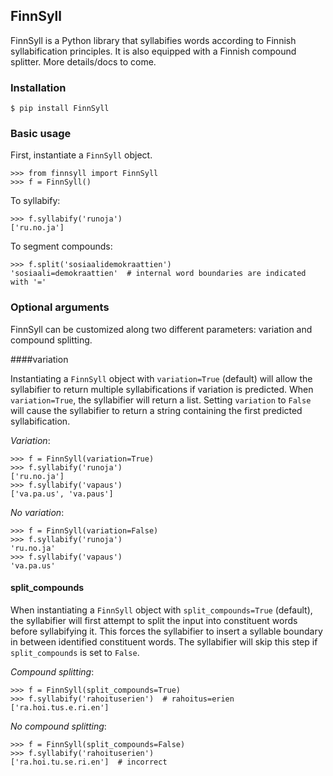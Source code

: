 ## FinnSyll

FinnSyll is a Python library that syllabifies words according to Finnish syllabification principles.
It is also equipped with a Finnish compound splitter. 
More details/docs to come.

### Installation

```$ pip install FinnSyll```

### Basic usage

First, instantiate a ```FinnSyll``` object.

```
>>> from finnsyll import FinnSyll
>>> f = FinnSyll()
```

To syllabify:
```
>>> f.syllabify('runoja')
['ru.no.ja']
```

To segment compounds:
```
>>> f.split('sosiaalidemokraattien')
'sosiaali=demokraattien'  # internal word boundaries are indicated with '='
```

### Optional arguments

FinnSyll can be customized along two different parameters: variation and compound splitting.  

####variation

Instantiating a ```FinnSyll``` object with ```variation=True``` (default) will allow the syllabifier to return multiple syllabifications if variation is predicted. When ```variation=True```, the syllabifier will return a list. Setting ```variation``` to ```False``` will cause the syllabifier to return a string containing the first predicted syllabification. 

*Variation*:
```
>>> f = FinnSyll(variation=True) 
>>> f.syllabify('runoja')
['ru.no.ja']
>>> f.syllabify('vapaus')
['va.pa.us', 'va.paus']
```

*No variation*:
```
>>> f = FinnSyll(variation=False)
>>> f.syllabify('runoja')
'ru.no.ja'
>>> f.syllabify('vapaus')
'va.pa.us'
```

#### split_compounds

When instantiating a ```FinnSyll``` object with ```split_compounds=True``` (default), the syllabifier will first attempt to split the input into constituent words before syllabifying it. This forces the syllabifier to insert a syllable boundary in between identified constituent words. The syllabifier will skip this step if ```split_compounds``` is set to ```False```.

*Compound splitting*:
```
>>> f = FinnSyll(split_compounds=True) 
>>> f.syllabify('rahoituserien')  # rahoitus=erien
['ra.hoi.tus.e.ri.en']
```

*No compound splitting*:
```
>>> f = FinnSyll(split_compounds=False) 
>>> f.syllabify('rahoituserien')
['ra.hoi.tu.se.ri.en']  # incorrect
```
  
